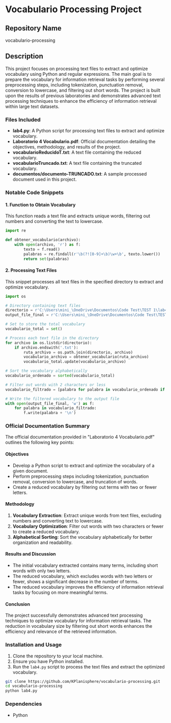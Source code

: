 # Vocabulario Processing Project

## Repository Name
vocabulario-processing

## Description
This project focuses on processing text files to extract and optimize vocabulary using Python and regular expressions. The main goal is to prepare the vocabulary for information retrieval tasks by performing several preprocessing steps, including tokenization, punctuation removal, conversion to lowercase, and filtering out short words. The project is built upon the results of previous laboratories and demonstrates advanced text processing techniques to enhance the efficiency of information retrieval within large text datasets.

### Files Included
- **lab4.py**: A Python script for processing text files to extract and optimize vocabulary.
- **Laboratorio 4 Vocabulario.pdf**: Official documentation detailing the objectives, methodology, and results of the project.
- **vocabularioReducidoT.txt**: A text file containing the reduced vocabulary.
- **vocabularioTruncado.txt**: A text file containing the truncated vocabulary.
- **documentos/documento-TRUNCADO.txt**: A sample processed document used in this project.

### Notable Code Snippets

#### 1. Function to Obtain Vocabulary
This function reads a text file and extracts unique words, filtering out numbers and converting the text to lowercase.

```python
import re

def obtener_vocabulario(archivo):
    with open(archivo, 'r') as f:
        texto = f.read()
        palabras = re.findall(r'\b(?![0-9]+\b)\w+\b', texto.lower())
        return set(palabras)
```

#### 2. Processing Text Files

This snippet processes all text files in the specified directory to extract and optimize vocabulary.

```python
import os

# Directory containing text files
directorio = r'C:\Users\mini_\OneDrive\Documentos\Code Test\TEST 1\lab4\documentos'
output_file_final = r'C:\Users\mini_\OneDrive\Documentos\Code Test\TEST 1\lab4\vocabularioReducidoT.txt'

# Set to store the total vocabulary
vocabulario_total = set()

# Process each text file in the directory
for archivo in os.listdir(directorio):
    if archivo.endswith('.txt'):
        ruta_archivo = os.path.join(directorio, archivo)
        vocabulario_archivo = obtener_vocabulario(ruta_archivo)
        vocabulario_total.update(vocabulario_archivo)

# Sort the vocabulary alphabetically
vocabulario_ordenado = sorted(vocabulario_total)

# Filter out words with 2 characters or less
vocabulario_filtrado = [palabra for palabra in vocabulario_ordenado if len(palabra) > 2]

# Write the filtered vocabulary to the output file
with open(output_file_final, 'w') as f:
    for palabra in vocabulario_filtrado:
        f.write(palabra + '\n')
```

### Official Documentation Summary

The official documentation provided in "Laboratorio 4 Vocabulario.pdf" outlines the following key points:

#### Objectives

-   Develop a Python script to extract and optimize the vocabulary of a given document.
-   Perform preprocessing steps including tokenization, punctuation removal, conversion to lowercase, and truncation of words.
-   Create a reduced vocabulary by filtering out terms with two or fewer letters.

#### Methodology

1.  **Vocabulary Extraction**: Extract unique words from text files, excluding numbers and converting text to lowercase.
2.  **Vocabulary Optimization**: Filter out words with two characters or fewer to create a reduced vocabulary.
3.  **Alphabetical Sorting**: Sort the vocabulary alphabetically for better organization and readability.

#### Results and Discussion

-   The initial vocabulary extracted contains many terms, including short words with only two letters.
-   The reduced vocabulary, which excludes words with two letters or fewer, shows a significant decrease in the number of terms.
-   The reduced vocabulary improves the efficiency of information retrieval tasks by focusing on more meaningful terms.

#### Conclusion

The project successfully demonstrates advanced text processing techniques to optimize vocabulary for information retrieval tasks. The reduction in vocabulary size by filtering out short words enhances the efficiency and relevance of the retrieved information.

### Installation and Usage

1.  Clone the repository to your local machine.
2.  Ensure you have Python installed.
3.  Run the `lab4.py` script to process the text files and extract the optimized vocabulary.

```bash
git clone https://github.com/KPlanisphere/vocabulario-processing.git
cd vocabulario-processing
python lab4.py
```

### Dependencies

-   Python
